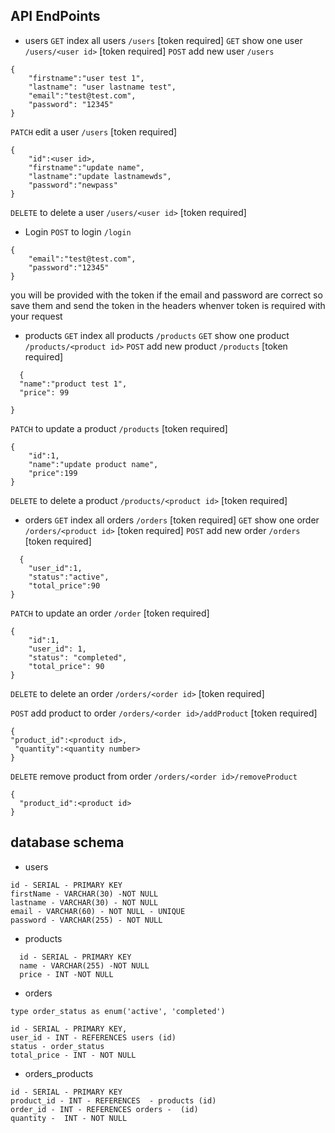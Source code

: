 ## API EndPoints

- users
  `GET` index all users `/users` [token required]
  `GET` show one user `/users/<user id>` [token required]
  `POST` add new user `/users`

```
{
    "firstname":"user test 1",
    "lastname": "user lastname test",
    "email":"test@test.com",
    "password": "12345"
}
```

`PATCH` edit a user `/users` [token required]

```
{
    "id":<user id>,
    "firstname":"update name",
    "lastname":"update lastnamewds",
    "password":"newpass"
}
```

`DELETE` to delete a user `/users/<user id>` [token required]

- Login
  `POST` to login `/login`

```
{
    "email":"test@test.com",
    "password":"12345"
}
```

you will be provided with the token if the email and password are correct so save them and send the token in the headers whenver token is required with your request

- products
  `GET` index all products `/products`
  `GET` show one product `/products/<product id>`
  `POST` add new product `/products` [token required]

```
  {
  "name":"product test 1",
  "price": 99

}
```

`PATCH` to update a product `/products` [token required]

```
{
    "id":1,
    "name":"update product name",
    "price":199
}
```

`DELETE` to delete a product `/products/<product id>` [token required]

- orders
  `GET` index all orders `/orders` [token required]
  `GET` show one order `/orders/<product id>` [token required]
  `POST` add new order `/orders` [token required]

```
  {
    "user_id":1,
    "status":"active",
    "total_price":90
}
```

`PATCH` to update an order `/order` [token required]

```
{
    "id":1,
    "user_id": 1,
    "status": "completed",
    "total_price": 90
}
```

`DELETE` to delete an order `/orders/<order id>` [token required]

`POST` add product to order `/orders/<order id>/addProduct` [token required]

```
{
"product_id":<product id>,
 "quantity":<quantity number>
}
```

`DELETE` remove product from order `/orders/<order id>/removeProduct`

```
{
  "product_id":<product id>
}
```

## database schema

- users

```
id - SERIAL - PRIMARY KEY
firstName - VARCHAR(30) -NOT NULL
lastname - VARCHAR(30) - NOT NULL
email - VARCHAR(60) - NOT NULL - UNIQUE
password - VARCHAR(255) - NOT NULL
```

- products

```
  id - SERIAL - PRIMARY KEY
  name - VARCHAR(255) -NOT NULL
  price - INT -NOT NULL
```

- orders

```
type order_status as enum('active', 'completed')

id - SERIAL - PRIMARY KEY,
user_id - INT - REFERENCES users (id)
status - order_status
total_price - INT - NOT NULL
```

- orders_products

```
id - SERIAL - PRIMARY KEY
product_id - INT - REFERENCES  - products (id)
order_id - INT - REFERENCES orders -  (id)
quantity -  INT - NOT NULL
```
